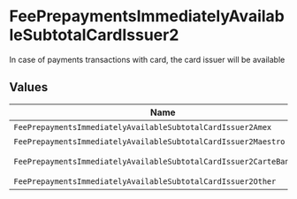 # FeePrepaymentsImmediatelyAvailableSubtotalCardIssuer2

In case of payments transactions with card, the card issuer will be available


## Values

| Name                                                                 | Value                                                                |
| -------------------------------------------------------------------- | -------------------------------------------------------------------- |
| `FeePrepaymentsImmediatelyAvailableSubtotalCardIssuer2Amex`          | amex                                                                 |
| `FeePrepaymentsImmediatelyAvailableSubtotalCardIssuer2Maestro`       | maestro                                                              |
| `FeePrepaymentsImmediatelyAvailableSubtotalCardIssuer2CarteBancaire` | carte-bancaire                                                       |
| `FeePrepaymentsImmediatelyAvailableSubtotalCardIssuer2Other`         | other                                                                |